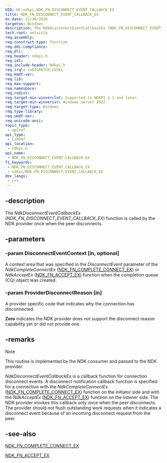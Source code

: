 ```yaml
---
UID: NC:ndkpi.NDK_FN_DISCONNECT_EVENT_CALLBACK_EX
title: NDK_FN_DISCONNECT_EVENT_CALLBACK_EX
ms.date: 12/30/2020
targetos: Windows
description: The NdkDisconnectEventCallbackEx (NDK_FN_DISCONNECT_EVENT_CALLBACK_EX) function is called by the NDK provider once when the peer disconnects.
tech.root: netvista
req.assembly: 
req.construct-type: function
req.ddi-compliance: 
req.dll: 
req.header: ndkpi.h
req.idl: 
req.include-header: Ndkpi.h
req.irql: <=DISPATCH_LEVEL
req.kmdf-ver: 
req.lib: 
req.max-support: 
req.namespace: 
req.redist: 
req.target-min-winverclnt: Supported in NDKPI 2.1 and later.
req.target-min-winversvr: Windows Server 2022
req.target-type: Windows
req.type-library: 
req.umdf-ver: 
req.unicode-ansi: 
topic_type:
 - apiref
api_type:
 - LibDef
api_location:
 - ndkpi.h
api_name:
 - NDK_FN_DISCONNECT_EVENT_CALLBACK_EX
f1_keywords:
 - NDK_FN_DISCONNECT_EVENT_CALLBACK_EX
 - ndkpi/NDK_FN_DISCONNECT_EVENT_CALLBACK_EX
dev_langs:
 - c++
---
```


## -description

The *NdkDisconnectEventCallbackEx* (*NDK_FN_DISCONNECT_EVENT_CALLBACK_EX*) function is called by the NDK provider once when the peer disconnects.

## -parameters

### -param DisconnectEventContext [in, optional]


A context area that was specified in the *DisconnectEvent* parameter of the *NdkCompleteConnectEx* ([NDK_FN_COMPLETE_CONNECT_EX](nc-ndkpi-ndk_fn_complete_connect_ex.md)) or *NdkAcceptEx* ([NDK_FN_ACCEPT_EX](nc-ndkpi-ndk_fn_accept_ex.md)) function when the completion queue (CQ) object was created.

### -param ProviderDisconnectReason [in]


A provider specific code that indicates why the connection has disconnected.

**Zero** indicates the NDK provider does not support the disconnect reason capability yet or did not provide one. 

## -remarks

> [!NOTE]
> This routine is implemented by the NDK consumer and passed to the NDK provider.

*NdkDisconnectEventCallbackEx* is a callback function for connection disconnect events.  A disconnect notification callback function is specified for a connection with the *NdkCompleteConnectEx* ([NDK_FN_COMPLETE_CONNECT_EX](nc-ndkpi-ndk_fn_complete_connect_ex.md)) function on the initiator side and with the *NdkAcceptEx* ([NDK_FN_ACCEPT_EX](nc-ndkpi-ndk_fn_accept_ex.md)) function on the listener side. The NDK provider invokes this callback only once when the peer disconnects. The provider should not flush outstanding work requests when it indicates a disconnect event because of an incoming disconnect request from the peer.

## -see-also

[NDK_FN_COMPLETE_CONNECT_EX](nc-ndkpi-ndk_fn_complete_connect_ex.md)

[NDK_FN_ACCEPT_EX](nc-ndkpi-ndk_fn_accept_ex.md)
